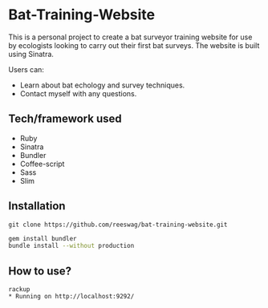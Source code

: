 # Bat-Training-Website
This is a personal project to create a bat surveyor training website for use by ecologists looking to carry out their first bat surveys. The website is built using Sinatra.

Users can:
- Learn about bat echology and survey techniques.
- Contact myself with any questions.

## Tech/framework used
- Ruby
- Sinatra
- Bundler
- Coffee-script
- Sass
- Slim

## Installation

`git clone https://github.com/reeswag/bat-training-website.git`

```bash
gem install bundler
bundle install --without production
```
## How to use?
```
rackup
* Running on http://localhost:9292/
```